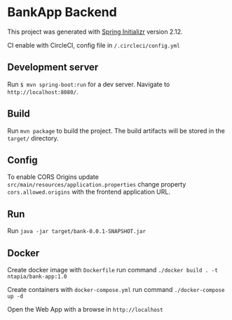 # BankApp Backend

This project was generated with [Spring Initializr](https://start.spring.io/) version 2.12.

CI enable with CircleCI, config file in `/.circleci/config.yml`

## Development server

Run `$ mvn spring-boot:run` for a dev server. Navigate to `http://localhost:8080/`. 

## Build

Run `mvn package` to build the project. The build artifacts will be stored in the `target/` directory. 

## Config

To enable CORS Origins update `src/main/resources/application.properties` change property `cors.allowed.origins` with the frontend application URL.

## Run

Run `java -jar target/bank-0.0.1-SNAPSHOT.jar`

## Docker

Create docker image with `Dockerfile` run command `./docker build . -t ntapia/bank-app:1.0`

Create containers with `docker-compose.yml` run command `./docker-compose up -d`

Open the Web App with a browse in `http://localhost`
